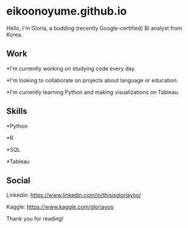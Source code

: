 # eikoonoyume.github.io
Hello, I'm Gloria, a budding (recently Google-certified) BI analyst from Korea.
## Work
*I'm currently working on studying code every day.

*I'm looking to collaborate on projects about language or education.

*I'm currently learning Python and making visualizations on Tableau.
## Skills
*Python

*R

*SQL

*Tableau
## Social
Linkedin: https://www.linkedin.com/in/thisisgloriayoo/

Kaggle: https://www.kaggle.com/gloriayoo

Thank you for reading!
